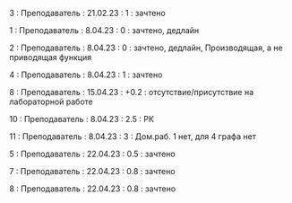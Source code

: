 3 : Преподаватель : 21.02.23 : 1 : зачтено

1 : Преподаватель : 8.04.23 : 0 : зачтено, дедлайн

2 : Преподаватель : 8.04.23 : 0 : зачтено, дедлайн, Производящая, а не приводящая функция

4 : Преподаватель : 8.04.23 : 1 : зачтено

8 : Преподаватель : 15.04.23 : +0.2 : отсутствие/присутствие на лабораторной работе

10 : Преподаватель : 8.04.23 : 2.5 : РК

11 : Преподаватель : 8.04.23 : 3 : Дом.раб. 1 нет, для 4 графа нет

5 : Преподаватель : 22.04.23 : 0.5 : зачтено

7 : Преподаватель : 22.04.23 : 0.8 : зачтено

8 : Преподаватель : 22.04.23 : 0.8 : зачтено
